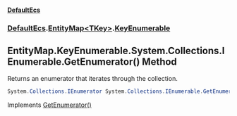 #### [DefaultEcs](DefaultEcs.md 'DefaultEcs')
### [DefaultEcs](DefaultEcs.md#DefaultEcs 'DefaultEcs').[EntityMap&lt;TKey&gt;](EntityMap_TKey_.md 'DefaultEcs.EntityMap<TKey>').[KeyEnumerable](EntityMap_TKey_.KeyEnumerable.md 'DefaultEcs.EntityMap<TKey>.KeyEnumerable')

## EntityMap<TKey>.KeyEnumerable.System.Collections.IEnumerable.GetEnumerator() Method

Returns an enumerator that iterates through the collection.

```csharp
System.Collections.IEnumerator System.Collections.IEnumerable.GetEnumerator();
```

Implements [GetEnumerator()](https://docs.microsoft.com/en-us/dotnet/api/System.Collections.IEnumerable.GetEnumerator 'System.Collections.IEnumerable.GetEnumerator')